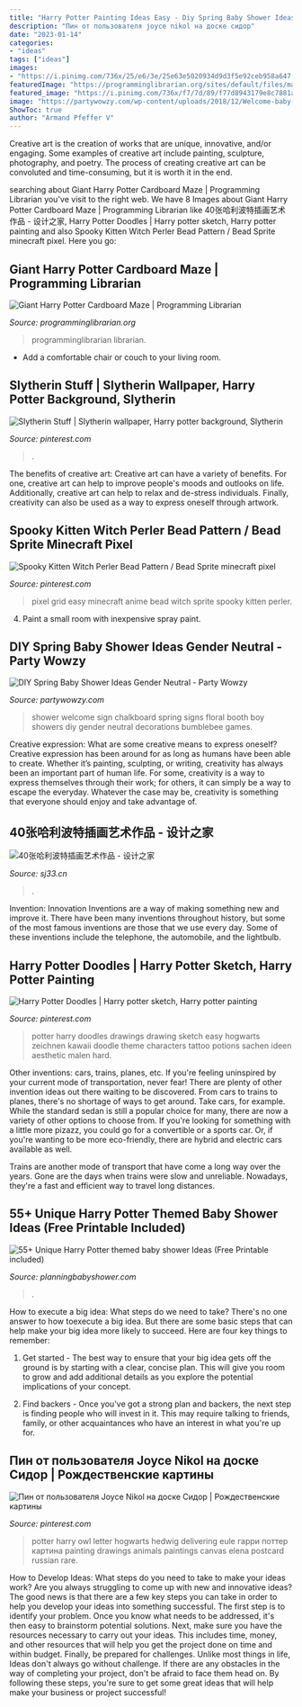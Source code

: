 ```yaml
---
title: "Harry Potter Painting Ideas Easy - Diy Spring Baby Shower Ideas Gender Neutral"
description: "Пин от пользователя joyce nikol на доске сидор"
date: "2023-01-14"
categories:
- "ideas"
tags: ["ideas"]
images:
- "https://i.pinimg.com/736x/25/e6/3e/25e63e5020934d9d3f5e92ceb958a647.jpg"
featuredImage: "https://programminglibrarian.org/sites/default/files/maze-runner.jpg"
featured_image: "https://i.pinimg.com/736x/f7/7d/89/f77d8943179e8c7881ad429f0c97cea2.jpg"
image: "https://partywowzy.com/wp-content/uploads/2018/12/Welcome-baby-chalkboard-sign.jpg"
ShowToc: true
author: "Armand Pfeffer V"
---
```



Creative art is the creation of works that are unique, innovative, and/or engaging. Some examples of creative art include painting, sculpture, photography, and poetry. The process of creating creative art can be convoluted and time-consuming, but it is worth it in the end.

	

		
searching about Giant Harry Potter Cardboard Maze | Programming Librarian you've visit to the right web. We have 8 Images about Giant Harry Potter Cardboard Maze | Programming Librarian like 40张哈利波特插画艺术作品 - 设计之家, Harry Potter Doodles | Harry potter sketch, Harry potter painting and also Spooky Kitten Witch Perler Bead Pattern / Bead Sprite minecraft pixel. Here you go:
		
    
## Giant Harry Potter Cardboard Maze | Programming Librarian

<img loading=lazy src="https://programminglibrarian.org/sites/default/files/maze-runner.jpg" onerror="this.onerror=null;this.src='https://tse2.mm.bing.net/th?id=OIP.Qksc8SNCdBqP5zprq1iqhAHaEK&amp;pid=15.1';" alt="Giant Harry Potter Cardboard Maze | Programming Librarian">

_Source: programminglibrarian.org_

>programminglibrarian librarian. 

	

- Add a comfortable chair or couch to your living room.

    
## Slytherin Stuff | Slytherin Wallpaper, Harry Potter Background, Slytherin

<img loading=lazy src="https://i.pinimg.com/736x/f7/7d/89/f77d8943179e8c7881ad429f0c97cea2.jpg" onerror="this.onerror=null;this.src='https://tse4.mm.bing.net/th?id=OIP.iw0kZAB9xZ_odhb1AGJovgHaMW&amp;pid=15.1';" alt="Slytherin Stuff | Slytherin wallpaper, Harry potter background, Slytherin">

_Source: pinterest.com_

>. 

	

The benefits of creative art:
Creative art can have a variety of benefits. For one, creative art can help to improve people's moods and outlooks on life. Additionally, creative art can help to relax and de-stress individuals. Finally, creativity can also be used as a way to express oneself through artwork.

    
## Spooky Kitten Witch Perler Bead Pattern / Bead Sprite Minecraft Pixel

<img loading=lazy src="https://i.pinimg.com/736x/25/e6/3e/25e63e5020934d9d3f5e92ceb958a647.jpg" onerror="this.onerror=null;this.src='https://tse3.mm.bing.net/th?id=OIP.4MmhrZ0PoLHS27yvBTo6VwHaKX&amp;pid=15.1';" alt="Spooky Kitten Witch Perler Bead Pattern / Bead Sprite minecraft pixel">

_Source: pinterest.com_

>pixel grid easy minecraft anime bead witch sprite spooky kitten perler. 

	

4. Paint a small room with inexpensive spray paint.

    
## DIY Spring Baby Shower Ideas Gender Neutral - Party Wowzy

<img loading=lazy src="https://partywowzy.com/wp-content/uploads/2018/12/Welcome-baby-chalkboard-sign.jpg" onerror="this.onerror=null;this.src='https://tse1.mm.bing.net/th?id=OIP.qAmdsRULTX_YZJ2tLCCl_QHaJ4&amp;pid=15.1';" alt="DIY Spring Baby Shower Ideas Gender Neutral - Party Wowzy">

_Source: partywowzy.com_

>shower welcome sign chalkboard spring signs floral booth boy showers diy gender neutral decorations bumblebee games. 

	

Creative expression: What are some creative means to express oneself?
Creative expression has been around for as long as humans have been able to create. Whether it’s painting, sculpting, or writing, creativity has always been an important part of human life. For some, creativity is a way to express themselves through their work; for others, it can simply be a way to escape the everyday. Whatever the case may be, creativity is something that everyone should enjoy and take advantage of.

    
## 40张哈利波特插画艺术作品 - 设计之家

<img loading=lazy src="https://img.sj33.cn/uploads/allimg/201110/20111027094746295.jpg" onerror="this.onerror=null;this.src='https://tse2.mm.bing.net/th?id=OIP.-OUGk7ajScEAQemAFVp7SgHaLH&amp;pid=15.1';" alt="40张哈利波特插画艺术作品 - 设计之家">

_Source: sj33.cn_

>. 

	

Invention: Innovation
Inventions are a way of making something new and improve it. There have been many inventions throughout history, but some of the most famous inventions are those that we use every day. Some of these inventions include the telephone, the automobile, and the lightbulb.

    
## Harry Potter Doodles | Harry Potter Sketch, Harry Potter Painting

<img loading=lazy src="https://i.pinimg.com/736x/69/d2/a8/69d2a8b9ef4891ec997194c09734b692.jpg" onerror="this.onerror=null;this.src='https://tse3.mm.bing.net/th?id=OIP.iHi7lN-ivnwSeYykFaprwwHaJ3&amp;pid=15.1';" alt="Harry Potter Doodles | Harry potter sketch, Harry potter painting">

_Source: pinterest.com_

>potter harry doodles drawings drawing sketch easy hogwarts zeichnen kawaii doodle theme characters tattoo potions sachen ideen aesthetic malen hard. 

	

Other inventions: cars, trains, planes, etc.
If you're feeling uninspired by your current mode of transportation, never fear! There are plenty of other invention ideas out there waiting to be discovered. From cars to trains to planes, there's no shortage of ways to get around.
Take cars, for example. While the standard sedan is still a popular choice for many, there are now a variety of other options to choose from. If you're looking for something with a little more pizazz, you could go for a convertible or a sports car. Or, if you're wanting to be more eco-friendly, there are hybrid and electric cars available as well.

Trains are another mode of transport that have come a long way over the years. Gone are the days when trains were slow and unreliable. Nowadays, they're a fast and efficient way to travel long distances.

    
## 55+ Unique Harry Potter Themed Baby Shower Ideas (Free Printable Included)

<img loading=lazy src="https://planningbabyshower.com/wp-content/uploads/2021/05/How-to-Host-a-Magical-Harry-Potter-Birthday-Party-Free-8-Page-Party-Plan-Printable-Clean-Eating-with-kids-1.jpg" onerror="this.onerror=null;this.src='https://tse2.mm.bing.net/th?id=OIP.wjgXCufeWyRmehydSs53lgHaKY&amp;pid=15.1';" alt="55+ Unique Harry Potter themed baby shower Ideas (Free Printable included)">

_Source: planningbabyshower.com_

>. 

	

How to execute a big idea: What steps do we need to take?
There's no one answer to how toexecute a big idea. But there are some basic steps that can help make your big idea more likely to succeed. Here are four key things to remember: 
1. Get started - The best way to ensure that your big idea gets off the ground is by starting with a clear, concise plan. This will give you room to grow and add additional details as you explore the potential implications of your concept. 

2. Find backers - Once you've got a strong plan and backers, the next step is finding people who will invest in it. This may require talking to friends, family, or other acquaintances who have an interest in what you're up for.

    
## Пин от пользователя Joyce Nikol на доске Сидор | Рождественские картины

<img loading=lazy src="https://i.pinimg.com/736x/4f/27/b3/4f27b3723ac1f1eadd35b3e8e3755426--hogwarts-alumni-hogwarts-letter.jpg" onerror="this.onerror=null;this.src='https://tse2.mm.bing.net/th?id=OIP.tw52xFnLsS-pB1RLXtRG-AHaKQ&amp;pid=15.1';" alt="Пин от пользователя Joyce Nikol на доске Сидор | Рождественские картины">

_Source: pinterest.com_

>potter harry owl letter hogwarts hedwig delivering eule гарри поттер картина painting drawings animals paintings canvas elena postcard russian rare. 

	

How to Develop Ideas: What steps do you need to take to make your ideas work?
Are you always struggling to come up with new and innovative ideas? The good news is that there are a few key steps you can take in order to help you develop your ideas into something successful. The first step is to identify your problem. Once you know what needs to be addressed, it's then easy to brainstorm potential solutions. Next, make sure you have the resources necessary to carry out your ideas. This includes time, money, and other resources that will help you get the project done on time and within budget. Finally, be prepared for challenges. Unlike most things in life, Ideas don't always go without challenge. If there are any obstacles in the way of completing your project, don't be afraid to face them head on. By following these steps, you're sure to get some great ideas that will help make your business or project successful!

